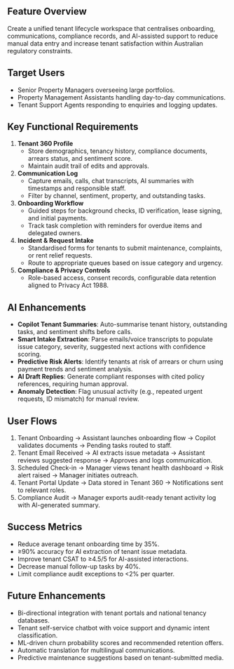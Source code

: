 ## Feature Overview
Create a unified tenant lifecycle workspace that centralises onboarding, communications, compliance records, and AI-assisted support to reduce manual data entry and increase tenant satisfaction within Australian regulatory constraints.

## Target Users
- Senior Property Managers overseeing large portfolios.
- Property Management Assistants handling day-to-day communications.
- Tenant Support Agents responding to enquiries and logging updates.

## Key Functional Requirements
1. **Tenant 360 Profile**
   - Store demographics, tenancy history, compliance documents, arrears status, and sentiment score.
   - Maintain audit trail of edits and approvals.
2. **Communication Log**
   - Capture emails, calls, chat transcripts, AI summaries with timestamps and responsible staff.
   - Filter by channel, sentiment, property, and outstanding tasks.
3. **Onboarding Workflow**
   - Guided steps for background checks, ID verification, lease signing, and initial payments.
   - Track task completion with reminders for overdue items and delegated owners.
4. **Incident & Request Intake**
   - Standardised forms for tenants to submit maintenance, complaints, or rent relief requests.
   - Route to appropriate queues based on issue category and urgency.
5. **Compliance & Privacy Controls**
   - Role-based access, consent records, configurable data retention aligned to Privacy Act 1988.

## AI Enhancements
- **Copilot Tenant Summaries**: Auto-summarise tenant history, outstanding tasks, and sentiment shifts before calls.
- **Smart Intake Extraction**: Parse emails/voice transcripts to populate issue category, severity, suggested next actions with confidence scoring.
- **Predictive Risk Alerts**: Identify tenants at risk of arrears or churn using payment trends and sentiment analysis.
- **AI Draft Replies**: Generate compliant responses with cited policy references, requiring human approval.
- **Anomaly Detection**: Flag unusual activity (e.g., repeated urgent requests, ID mismatch) for manual review.

## User Flows
1. Tenant Onboarding → Assistant launches onboarding flow → Copilot validates documents → Pending tasks routed to staff.
2. Tenant Email Received → AI extracts issue metadata → Assistant reviews suggested response → Approves and logs communication.
3. Scheduled Check-in → Manager views tenant health dashboard → Risk alert raised → Manager initiates outreach.
4. Tenant Portal Update → Data stored in Tenant 360 → Notifications sent to relevant roles.
5. Compliance Audit → Manager exports audit-ready tenant activity log with AI-generated summary.

## Success Metrics
- Reduce average tenant onboarding time by 35%.
- ≥90% accuracy for AI extraction of tenant issue metadata.
- Improve tenant CSAT to ≥4.5/5 for AI-assisted interactions.
- Decrease manual follow-up tasks by 40%.
- Limit compliance audit exceptions to <2% per quarter.

## Future Enhancements
- Bi-directional integration with tenant portals and national tenancy databases.
- Tenant self-service chatbot with voice support and dynamic intent classification.
- ML-driven churn probability scores and recommended retention offers.
- Automatic translation for multilingual communications.
- Predictive maintenance suggestions based on tenant-submitted media.

